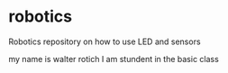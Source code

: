 # robotics
Robotics repository on how to use LED and sensors

my name is walter rotich
I am stundent in the basic class
